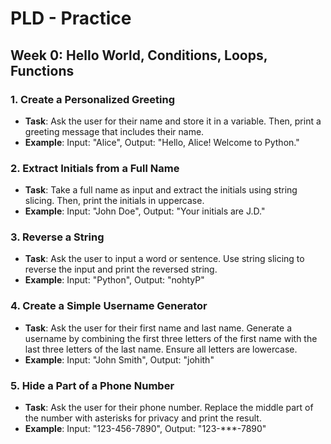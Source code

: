 # PLD - Practice

## Week 0: Hello World, Conditions, Loops, Functions

### 1. Create a Personalized Greeting

- **Task**: Ask the user for their name and store it in a variable. Then, print a greeting message that includes their name.
- **Example**: Input: "Alice", Output: "Hello, Alice! Welcome to Python."

### 2. Extract Initials from a Full Name
- **Task**: Take a full name as input and extract the initials using string slicing. Then, print the initials in uppercase.
- **Example**: Input: "John Doe", Output: "Your initials are J.D."

### 3. Reverse a String
- **Task**: Ask the user to input a word or sentence. Use string slicing to reverse the input and print the reversed string.
- **Example**: Input: "Python", Output: "nohtyP"

### 4. Create a Simple Username Generator
- **Task**: Ask the user for their first name and last name. Generate a username by combining the first three letters of the first name with the last three letters of the last name. Ensure all letters are lowercase.
- **Example**: Input: "John Smith", Output: "johith"

### 5. Hide a Part of a Phone Number
- **Task**: Ask the user for their phone number. Replace the middle part of the number with asterisks for privacy and print the result.
- **Example**: Input: "123-456-7890", Output: "123-***-7890"